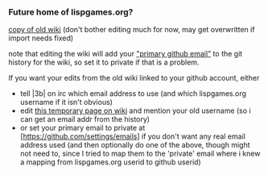 ---
---
### Future home of lispgames.org?

[copy of old wiki](https://github.com/lispgames/lispgames.github.io/wiki/Main-Page) (don't bother editing much for now, may get overwritten if import needs fixed)

note that editing the wiki will add your ["primary github email"](https://github.com/settings/emails) to the git history for the wiki, so set it to private if that is a problem.

If you want your edits from the old wiki linked to your github account, either 
* tell |3b| on irc which email address to use (and which lispgames.org username if it isn't obvious)
* edit [this temporary page on wiki](https://github.com/lispgames/lispgames.github.io/wiki/old-users) and mention your old username (so i can get an email addr from the history)
* or set your primary email to private at [https://github.com/settings/emails] if you don't want any real email address used
    (and then optionally do one of the above, though might not need to, since I tried to map them to the 'private' email where i knew a mapping from lispgames.org userid to github userid)
